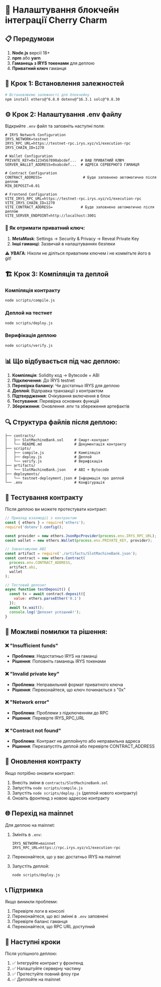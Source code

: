 # 🚀 Налаштування блокчейн інтеграції Cherry Charm

## 📋 Передумови

1. **Node.js** версії 18+ 
2. **npm** або **yarn**
3. **Гаманець з IRYS токенами** для деплою
4. **Приватний ключ** гаманця

## 🔧 Крок 1: Встановлення залежностей

```bash
# Встановлюємо залежності для блокчейну
npm install ethers@^6.8.0 dotenv@^16.3.1 solc@^0.8.30
```

## ⚙️ Крок 2: Налаштування .env файлу

Відкрийте `.env` файл та заповніть наступні поля:

```env
# IRYS Network Configuration
IRYS_NETWORK=testnet
IRYS_RPC_URL=https://testnet-rpc.irys.xyz/v1/execution-rpc
IRYS_CHAIN_ID=1270

# Wallet Configuration
PRIVATE_KEY=0x1234567890abcdef...  # ВАШ ПРИВАТНИЙ КЛЮЧ
SERVER_WALLET_ADDRESS=0xabcdef...  # АДРЕСА СЕРВЕРНОГО ГАМАНЦЯ

# Contract Configuration
CONTRACT_ADDRESS=                   # Буде заповнено автоматично після деплою
MIN_DEPOSIT=0.01

# Frontend Configuration
VITE_IRYS_RPC_URL=https://testnet-rpc.irys.xyz/v1/execution-rpc
VITE_IRYS_CHAIN_ID=1270
VITE_CONTRACT_ADDRESS=             # Буде заповнено автоматично після деплою
VITE_SERVER_ENDPOINT=http://localhost:3001
```

### 🔑 Як отримати приватний ключ:

1. **MetaMask**: Settings → Security & Privacy → Reveal Private Key
2. **Інші гаманці**: Зазвичай в налаштуваннях безпеки

⚠️ **УВАГА**: Ніколи не діліться приватним ключем і не коммітьте його в git!

## 🏗️ Крок 3: Компіляція та деплой

### Компіляція контракту
```bash
node scripts/compile.js
```

### Деплой на тестнет
```bash
node scripts/deploy.js
```

### Верифікація деплою
```bash
node scripts/verify.js
```

## 📊 Що відбувається під час деплою:

1. **Компіляція**: Solidity код → Bytecode + ABI
2. **Підключення**: До IRYS testnet
3. **Перевірка балансу**: Чи достатньо IRYS для деплою
4. **Деплой**: Відправка транзакції з контрактом
5. **Підтвердження**: Очікування включення в блок
6. **Тестування**: Перевірка основних функцій
7. **Збереження**: Оновлення .env та збереження артефактів

## 🔍 Структура файлів після деплою:

```
├── contracts/
│   ├── SlotMachineBank.sol     # Смарт-контракт
│   └── README.md               # Документація контракту
├── scripts/
│   ├── compile.js              # Компіляція
│   ├── deploy.js               # Деплой
│   └── verify.js               # Верифікація
├── artifacts/
│   └── SlotMachineBank.json    # ABI + Bytecode
├── deployments/
│   └── testnet-deployment.json # Інформація про деплой
└── .env                        # Конфігурація
```

## 🧪 Тестування контракту

Після деплою ви можете протестувати контракт:

```javascript
// Приклад взаємодії з контрактом
const { ethers } = require('ethers');
require('dotenv').config();

const provider = new ethers.JsonRpcProvider(process.env.IRYS_RPC_URL);
const wallet = new ethers.Wallet(process.env.PRIVATE_KEY, provider);

// Завантажуємо ABI
const artifact = require('./artifacts/SlotMachineBank.json');
const contract = new ethers.Contract(
  process.env.CONTRACT_ADDRESS,
  artifact.abi,
  wallet
);

// Тестовий депозит
async function testDeposit() {
  const tx = await contract.deposit({ 
    value: ethers.parseEther('0.1') 
  });
  await tx.wait();
  console.log('Депозит успішний!');
}
```

## 🚨 Можливі помилки та рішення:

### ❌ "Insufficient funds"
- **Проблема**: Недостатньо IRYS на гаманці
- **Рішення**: Поповніть гаманець IRYS токенами

### ❌ "Invalid private key"
- **Проблема**: Неправильний формат приватного ключа
- **Рішення**: Переконайтеся, що ключ починається з "0x"

### ❌ "Network error"
- **Проблема**: Проблеми з підключенням до RPC
- **Рішення**: Перевірте IRYS_RPC_URL

### ❌ "Contract not found"
- **Проблема**: Контракт не деплойнуто або неправильна адреса
- **Рішення**: Перезапустіть деплой або перевірте CONTRACT_ADDRESS

## 🔄 Оновлення контракту

Якщо потрібно оновити контракт:

1. Внесіть зміни в `contracts/SlotMachineBank.sol`
2. Запустіть `node scripts/compile.js`
3. Запустіть `node scripts/deploy.js` (деплой нового контракту)
4. Оновіть фронтенд з новою адресою контракту

## 🌐 Перехід на mainnet

Для деплою на mainnet:

1. Змініть в `.env`:
   ```env
   IRYS_NETWORK=mainnet
   IRYS_RPC_URL=https://rpc.irys.xyz/v1/execution-rpc
   ```

2. Переконайтеся, що у вас достатньо IRYS на mainnet

3. Запустіть деплой:
   ```bash
   node scripts/deploy.js
   ```

## 📞 Підтримка

Якщо виникли проблеми:
1. Перевірте логи в консолі
2. Переконайтеся, що всі змінні в `.env` заповнені
3. Перевірте баланс гаманця
4. Переконайтеся, що RPC URL доступний

## 🎯 Наступні кроки

Після успішного деплою:
1. ✅ Інтегруйте контракт у фронтенд
2. ✅ Налаштуйте серверну частину
3. ✅ Протестуйте повний флоу гри
4. ✅ Деплойте на mainnet